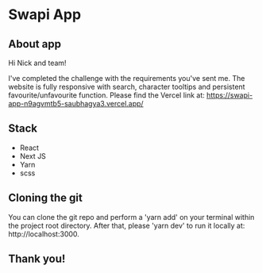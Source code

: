 # Swapi App

## About app

Hi Nick and team!

I've completed the challenge with the requirements you've sent me. 
The website is fully responsive with search, character tooltips and persistent favourite/unfavourite function.
Please find the Vercel link at: https://swapi-app-n9agvmtb5-saubhagya3.vercel.app/

## Stack

- React
- Next JS
- Yarn
- scss

## Cloning the git

You can clone the git repo and perform a 'yarn add' on your terminal within the project root directory. 
After that, please 'yarn dev' to run it locally at: http://localhost:3000.

## Thank you!
